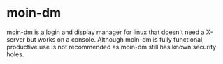 
# moin-dm

moin-dm is a login and display manager for linux that doesn't need a X-server but works on a console.
Although moin-dm is fully functional, productive use is not recommended as moin-dm still has known security holes.
